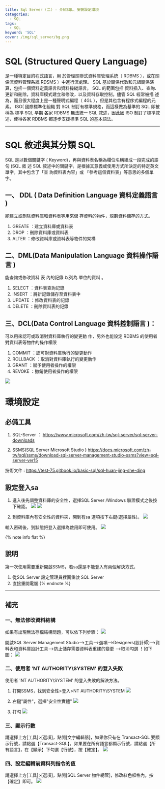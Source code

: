 ```yaml
---
title: Sql Server (二) - 介紹SQL、安裝設定環境
categories:
  - SQL
tags: 
  - SQL
keyword: 'SQL'
cover: /img/sql_server/bg.png
---
```


# SQL (Structured Query Language)
是一種特定目的程式語言，用 於管理關聯式資料庫管理系統（ RDBMS ），或在關係流資料管理系統 RDSMS ）中進行流處理。 SQL 基於關係代數和元組關係演算，包括一個資料定義語言和資料操縱語言。 SQL 的範圍包括 資料插入、查詢、更新和刪除，資料庫模式建立和修改，以及資料存取控制。儘管 SQL 經常被描 述為，而且很大程度上是一種聲明式編程（ 4GL ），但是其也含有程序式編程的元素。 ISO( 國際標準化組織 對 SQL 制訂有標準規格，而這樣做為基準的 SQL 即被稱為 標準 SQL 早期 各家 RDBMS 無法統一 SQL 敘述，因此因 ISO 制訂了標準敘述，使得各家 RDBMS 都逐步支援標準 SQL 的基本語法。 

---

# SQL 敘述與其分類 SQL
SQL 是以數個關鍵字 ( Keyword)，再與資料表名稱為欄位名稱組成一段完成的語句 (SQL 敘 述 SQL 敘述中的關鍵字，是根據其意義或使用方式所決定的特定英文單字，其中包含了「查 詢資料表內容」或 「參考這個資料表」等意思的多個單字。

## 一、 DDL ( Data Definition Language 資料定義語言 )

能建立或刪除資料庫和資料表等用來儲 存資料的物件，規劃資料儲存的方式。 
1. GREATE ：建立資料庫或資料表 
2. DROP ：刪除資料庫或資料表 
3. ALTER ：修改資料庫或資料表等物件的架構

## 二、DML(Data Manipulation Language  資料操作語言 )
能查詢或修改資料 表 內的記錄 以列為 單位的資料 。 
1. SELECT ：資料表查詢記錄 
2. INSERT ：將新記錄儲存至資料表中 
3. UPDATE ：修改資料表的記錄 
4. DELETE ：刪除資料表的記錄

## 三、DCL(Data Control Language  資料控制語言 )：
可以用來認可或取消對資料庫執行的變更動 作，另外也能設定 RDBMS 的使用者對資料表等物件的操作權限
1. COMMIT ：認可對資料庫執行的變更動作
2. ROLLBACK ：取消對資料庫執行的變更動作
3. GRANT ：賦予使用者操作的權限
4. REVOKE ：撤銷使用者操作的權限

![](/img/sql_server/01.png)

# 環境設定
## 必備工具
1. SQL-Server ：
https://www.microsoft.com/zh-tw/sql-server/sql-server-downloads

2. SSMS(SQL Server Microsoft Studio )
https://docs.microsoft.com/zh-tw/sql/ssms/download-sql-server-management-studio-ssms?view=sql-server-ver15

技術文件 : https://test-75.gitbook.io/basic-sql/sql-huan-jing-she-ding

## 設定登入sa
1. 進入後先調整資料庫的安全性，選擇SQL Server /Windows 驗證模式之後按下確認。
![](/img/sql_server/02.png)
![](/img/sql_server/03.png)

2. 到資料庫內有安全性的資料夾，開到有sa 選項按下右鍵(選擇屬性)。
![](/img/sql_server/04.png)

輸入密碼後，到狀態把登入選擇為啟用即可使用。
![](/img/sql_server/05.png)


{% note info flat %}
## 說明 
第一次使用需要重新開啟SSMS，若sa還是不能登入有兩個解決方式，
1. 從SQL Server 設定管理員裡面重啟 SQL Server
2. 直接重開電腦
{% endnote %}

---

## 補充
### 一、無法修改資料結構
如果有出現無法存檔結構問題，可以依下列步驟：
![](/img/sql_server/06.png)

開啟SQL Server Management Studio-->工具-->選項-->Designers(設計師)-->資料表和資料庫設計工具-->防止儲存需要資料表重建的變更 -->取消勾選 ！如下圖：
![](/img/sql_server/07.png)

### 二、使用者 'NT AUTHORITY\SYSTEM' 的登入失敗
使用者 'NT AUTHORITY\SYSTEM' 的登入失敗的解決方法。
1. 打開SSMS，找到安全性>登入>NT AUTHORITY\SYSTEM
![](/img/sql_server/08.png)

2. 右鍵"屬性"，選擇"安全性實體"
![](/img/sql_server/09.png)

3. 打勾
![](/img/sql_server/10.png)


### 三、顯示行數
請選擇上方[工具]>[選項]，點開[文字編輯器]，如果你只有在 Transact-SQL 要顯示行號，請點選【Transact-SQL】，如果要在所有語言都顯示行號，請點選【所有語言】，在【顯示】下勾選【行號】，按【確定】。
![](/img/sql_server/11.png)


### 四、設定編輯前資料列指令的值
請選擇上方[工具]>[選項]，點開[SQL Server 物件總管]，修改紅色框格內，按【確定】即可。
![](/img/sql_server/12.png)



